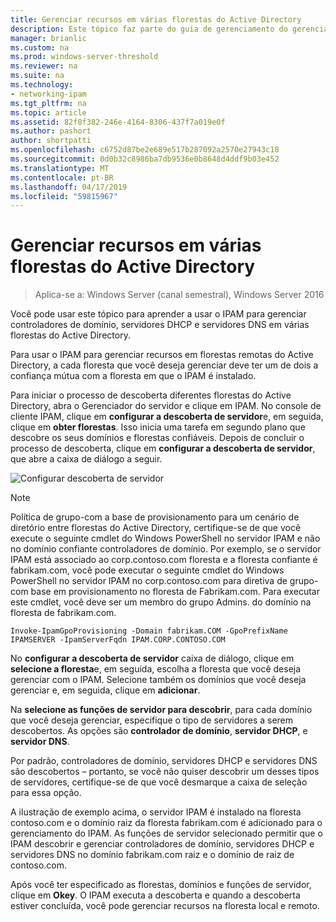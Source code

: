 ```yaml
---
title: Gerenciar recursos em várias florestas do Active Directory
description: Este tópico faz parte do guia de gerenciamento do gerenciamento de endereço IP (IPAM) no Windows Server 2016.
manager: brianlic
ms.custom: na
ms.prod: windows-server-threshold
ms.reviewer: na
ms.suite: na
ms.technology:
- networking-ipam
ms.tgt_pltfrm: na
ms.topic: article
ms.assetid: 82f8f382-246e-4164-8306-437f7a019e0f
ms.author: pashort
author: shortpatti
ms.openlocfilehash: c6752d87be2e689e517b287092a2570e27943c18
ms.sourcegitcommit: 0d0b32c8986ba7db9536e0b8648d4ddf9b03e452
ms.translationtype: MT
ms.contentlocale: pt-BR
ms.lasthandoff: 04/17/2019
ms.locfileid: "59815967"
---
```

# <a name="manage-resources-in-multiple-active-directory-forests"></a>Gerenciar recursos em várias florestas do Active Directory

>Aplica-se a: Windows Server (canal semestral), Windows Server 2016

Você pode usar este tópico para aprender a usar o IPAM para gerenciar controladores de domínio, servidores DHCP e servidores DNS em várias florestas do Active Directory.  
  
Para usar o IPAM para gerenciar recursos em florestas remotas do Active Directory, a cada floresta que você deseja gerenciar deve ter um de dois a confiança mútua com a floresta em que o IPAM é instalado.  
  
Para iniciar o processo de descoberta diferentes florestas do Active Directory, abra o Gerenciador do servidor e clique em IPAM. No console de cliente IPAM, clique em **configurar a descoberta de servidor**e, em seguida, clique em **obter florestas**. Isso inicia uma tarefa em segundo plano que descobre os seus domínios e florestas confiáveis. Depois de concluir o processo de descoberta, clique em **configurar a descoberta de servidor**, que abre a caixa de diálogo a seguir.  
  
![Configurar descoberta de servidor](../../media/Manage-Resources-in-Multiple-Active-Directory-Forests/ipam_serverdiscovery.jpg)  

>[!NOTE]
>Política de grupo\-com a base de provisionamento para um cenário de diretório entre florestas do Active Directory, certifique-se de que você execute o seguinte cmdlet do Windows PowerShell no servidor IPAM e não no domínio confiante controladores de domínio. Por exemplo, se o servidor IPAM está associado ao corp.contoso.com floresta e a floresta confiante é fabrikam.com, você pode executar o seguinte cmdlet do Windows PowerShell no servidor IPAM no corp.contoso.com para diretiva de grupo\-com base em provisionamento no floresta de Fabrikam.com. Para executar este cmdlet, você deve ser um membro do grupo Admins. do domínio na floresta de fabrikam.com.

    
    Invoke-IpamGpoProvisioning -Domain fabrikam.COM -GpoPrefixName IPAMSERVER -IpamServerFqdn IPAM.CORP.CONTOSO.COM
    

No **configurar a descoberta de servidor** caixa de diálogo, clique em **selecione a floresta**e, em seguida, escolha a floresta que você deseja gerenciar com o IPAM. Selecione também os domínios que você deseja gerenciar e, em seguida, clique em **adicionar**.

Na **selecione as funções de servidor para descobrir**, para cada domínio que você deseja gerenciar, especifique o tipo de servidores a serem descobertos. As opções são **controlador de domínio**, **servidor DHCP**, e **servidor DNS**.

Por padrão, controladores de domínio, servidores DHCP e servidores DNS são descobertos – portanto, se você não quiser descobrir um desses tipos de servidores, certifique-se de que você desmarque a caixa de seleção para essa opção.

A ilustração de exemplo acima, o servidor IPAM é instalado na floresta contoso.com e o domínio raiz da floresta fabrikam.com é adicionado para o gerenciamento do IPAM. As funções de servidor selecionado permitir que o IPAM descobrir e gerenciar controladores de domínio, servidores DHCP e servidores DNS no domínio fabrikam.com raiz e o domínio de raiz de contoso.com.

Após você ter especificado as florestas, domínios e funções de servidor, clique em **Okey**. O IPAM executa a descoberta e quando a descoberta estiver concluída, você pode gerenciar recursos na floresta local e remoto.
